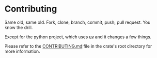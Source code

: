 # Contributing

Same old, same old. Fork, clone, branch, commit, push, pull request. You know the drill.

Except for the python project, which uses [uv](https://docs.astral.sh/uv/) and it changes a few things.

Please refer to the [CONTRIBUTING.md](crates/pyaxp/CONTRIBUTING.md) file in the crate's root directory for more information.